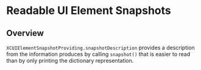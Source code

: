 # Readable UI Element Snapshots

## Overview

`XCUIElementSnapshotProviding.snapshotDescription` provides a description from the information produces by calling
`snapshot()` that is easier to read than by only printing the dictionary representation.
